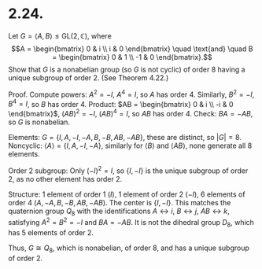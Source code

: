 

# 2.24.
 Let $G = \langle A, B \rangle \le \text{GL}(2, \mathbb{C})$, where
 $$A = \begin{bmatrix} 0 & i \\ i & 0 \end{bmatrix} \quad \text{and} \quad B = \begin{bmatrix} 0 & 1 \\ -1 & 0 \end{bmatrix}.$$ Show that $G$ is a nonabelian group (so $G$ is not cyclic) of order 8 having a unique subgroup of order 2. (See Theorem 4.22.)
 
 Proof.
  Compute powers: $A^2 = -I$, $A^4 = I$, so $A$ has order 4. Similarly, $B^2 = -I$, $B^4 = I$, so $B$ has order 4. Product: $AB = \begin{bmatrix} 0 & i \\ -i & 0 \end{bmatrix}$, $(AB)^2 = -I$, $(AB)^4 = I$, so $AB$ has order 4. Check: $BA = -AB$, so $G$ is nonabelian.

  Elements: $G = \{ I, A, -I, -A, B, -B, AB, -AB \}$, these are distinct, so $|G| = 8$. Noncyclic: $\langle A \rangle = \{ I, A, -I, -A \}$, similarly for $\langle B \rangle$ and $\langle AB \rangle$, none generate all 8 elements.

  Order 2 subgroup: Only $(-I)^2 = I$, so $\{ I, -I \}$ is the unique subgroup of order 2, as no other element has order 2.

  Structure: 1 element of order 1 ($I$), 1 element of order 2 ($-I$), 6 elements of order 4 ($A, -A, B, -B, AB, -AB$). The center is $\{ I, -I \}$. This matches the quaternion group $Q_8$ with the identifications $A \leftrightarrow i$, $B \leftrightarrow j$, $AB \leftrightarrow k$, satisfying $A^2 = B^2 = -I$ and $BA = -AB$. It is not the dihedral group $D_8$, which has 5 elements of order 2.

  Thus, $G \cong Q_8$, which is nonabelian, of order 8, and has a unique subgroup of order 2.
